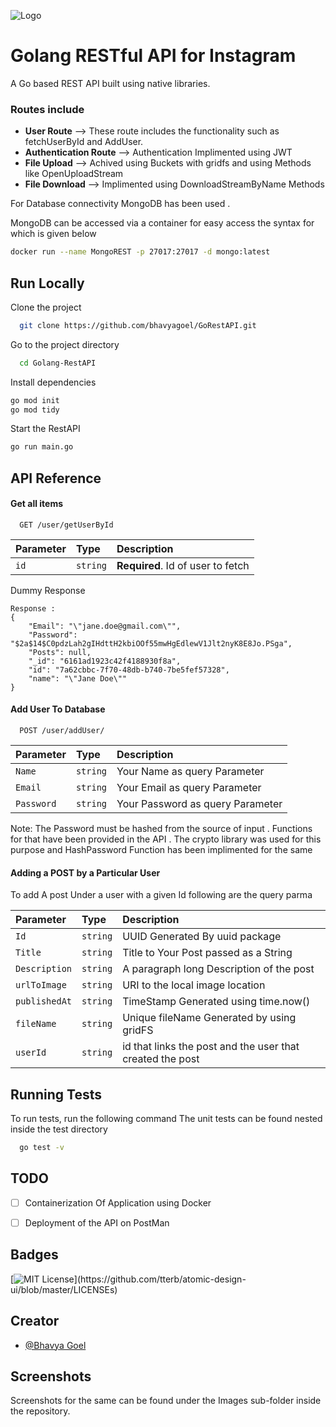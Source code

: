 
![Logo](https://miro.medium.com/max/920/1*CdjOgfolLt_GNJYBzI-1QQ.jpeg)

# Golang RESTful API for Instagram
A Go based REST API built using native libraries.


### Routes include 
- **User Route** --> These route includes the functionality such as fetchUserById and AddUser.  
- **Authentication Route** --> Authentication Implimented using JWT 
- **File Upload** --> Achived using Buckets with gridfs and using Methods like OpenUploadStream 
- **File Download** --> Implimented using DownloadStreamByName Methods


For Database connectivity MongoDB has been used .

MongoDB can be accessed via a container for easy access the syntax for which is given below

```bash
docker run --name MongoREST -p 27017:27017 -d mongo:latest
```

## Run Locally

Clone the project

```bash
  git clone https://github.com/bhavyagoel/GoRestAPI.git
```

Go to the project directory

```bash
  cd Golang-RestAPI
```

Install dependencies

```bash
go mod init
go mod tidy
```

Start the RestAPI

```bash
go run main.go
```

  
## API Reference

#### Get all items

```http
  GET /user/getUserById
```

| Parameter | Type     | Description                       |
| :-------- | :------- | :-------------------------------- |
| `id`      | `string` | **Required**. Id of user to fetch |

Dummy Response
```
Response :
{
    "Email": "\"jane.doe@gmail.com\"",
    "Password": "$2a$14$C0pdzLah2gIHdttH2kbiOOf55mwHgEdlewV1Jlt2nyK8E8Jo.PSga",
    "Posts": null,
    "_id": "6161ad1923c42f4188930f8a",
    "id": "7a62cbbc-7f70-48db-b740-7be5fef57328",
    "name": "\"Jane Doe\""
}
````


#### Add User To Database

```http
  POST /user/addUser/
```

| Parameter | Type     | Description                |
| :-------- | :------- | :------------------------- |
| `Name ` | `string` | Your Name as query Parameter |
| `Email ` | `string` | Your Email as query Parameter |
| `Password ` | `string` | Your Password as query Parameter |



Note: The Password must be hashed from the source of input . Functions for that have been provided in the API . The crypto library was used for this purpose and HashPassword Function has been implimented for 
the same




#### Adding a POST by a Particular User
To add A post Under a user with a given Id following are the query  parma 

| Parameter | Type     | Description                |
| :-------- | :------- | :------------------------- |
| `Id ` | `string` | UUID Generated By uuid package |
| `Title ` | `string` | Title to Your Post passed as a String |
| `Description` | `string` | A paragraph long Description of the post |
| `urlToImage` | `string` | URI to the local image location |
| `publishedAt` | `string` |TimeStamp Generated using time.now()|
| `fileName` | `string` | Unique fileName Generated by using gridFS |
| `userId` | `string`  | id that links the post and the user that created the post|

## Running Tests

To run tests, run the following command
The unit tests can be found nested inside the test directory

```bash
  go test -v 
```

  
## TODO 
- [ ]  Containerization Of Application using Docker 

- [ ] Deployment of the API on PostMan 

  
## Badges

[![MIT License](https://img.shields.io/apm/l/atomic-design-ui.svg?)](https://github.com/tterb/atomic-design-ui/blob/master/LICENSEs)

  
## Creator

- [@Bhavya Goel](https://www.github.com/bhavyagoel)

  
## Screenshots
Screenshots for the same can be found under the Images sub-folder inside the repository.

  